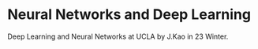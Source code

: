 # Neural Networks and Deep Learning

Deep Learning and Neural Networks at UCLA by J.Kao in 23 Winter.
